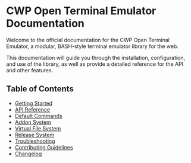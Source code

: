 # CWP Open Terminal Emulator Documentation

Welcome to the official documentation for the CWP Open Terminal Emulator, a modular, BASH-style terminal emulator library for the web.

This documentation will guide you through the installation, configuration, and use of the library, as well as provide a detailed reference for the API and other features.

## Table of Contents

*   [Getting Started](./getting-started.md)
*   [API Reference](./api-reference.md)
*   [Default Commands](./commands.md)
*   [Addon System](./addons.md)
*   [Virtual File System](./filesystem.md)
*   [Release System](./release-system.md)
*   [Troubleshooting](./troubleshooting.md)
*   [Contributing Guidelines](../CONTRIBUTING.md)
*   [Changelog](../CHANGELOG.md)
